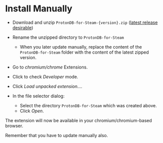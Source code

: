 # Install Manually

+ Download and unzip `ProtonDB-for-Steam-{version}.zip` ([latest release desirable](https://github.com/tryton-vanmeer/ProtonDB-for-Steam/releases))

+ Rename the unzipped directory to `ProtonDB-for-Steam`
  - When you later update manually, replace the content of the `ProtonDB-for-Steam` folder with the content of the latest zipped version.

+ Go to *chromium/chrome* Extensions.

+ Click to check *Developer* mode.

+ Click *Load unpacked extension....*

+ In the file selector dialog:
  - Select the directory `ProtonDB-for-Steam` which was created above.
  - Click *Open*.

The extension will now be available in your chromium/chromium-based browser.

Remember that you have to update manually also.